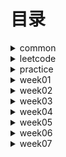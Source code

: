 # 目录 #

<details>
<summary>common</summary>

* [DoubleEndNode](./src/main/java/org/lql/common/DoubleEndNode.java)
* [ListNode](./src/main/java/org/lql/common/ListNode.java)

</details>


<details>
<summary>leetcode</summary>

* 【day001】[MergeOrderedArray-88. 合并两个有序数组](./src/main/java/org/lql/leetcode/MergeOrderedArray.java)
* 【day002】[ReverseList-206 反转链表](./src/main/java/org/lql/leetcode/ReverseList.java)
* 【day003】[HasCycle-141. 环形链表](./src/main/java/org/lql/leetcode/HasCycle.java)
* 【day004】[DetectCycle-142. 环形链表](./src/main/java/org/lql/leetcode/DetectCycle.java)
* 【day005】[Valid-20. 有效的括号](./src/main/java/org/lql/leetcode/Valid.java)
* 【day006】[ReverseGroup-25. K 个一组翻转链表](./src/main/java/org/lql/leetcode/ReverseGroup.java)
* 【day007】[MinStack-155. 最小栈](./src/main/java/org/lql/leetcode/MinStack.java)
* 【day008】[TwoSum-1. 两数之和](./src/main/java/org/lql/leetcode/TwoSum.java)
* 【day009】[GroupAnagrams-49. 字母异位词分组](./src/main/java/org/lql/leetcode/GroupAnagrams.java)
* 【day010】[LRUCache-146. LRU 缓存](./src/main/java/org/lql/leetcode/LRUCache.java)
* 【day011】[NumMatrix-304. 二维区域和检索 - 矩阵不可变](./src/main/java/org/lql/leetcode/NumMatrix.java)
* 【day012】[MaxSubArray-53. 最大子数组和](./src/main/java/org/lql/leetcode/MaxSubArray.java)
* 【day013】[ThreeSum-15. 三数之和](./src/main/java/org/lql/leetcode/ThreeSum.java)
* 【day014】[MaxArea-11. 盛最多水的容器](./src/main/java/org/lql/leetcode/MaxArea.java)
* 【day015】[Subsets-78. 子集](./src/main/java/org/lql/leetcode/Subsets.java)
* 【day016】[Combine-77. 组合](./src/main/java/org/lql/leetcode/Combine.java)
* 【day017】[IsValidBST-98. 验证二叉搜索树](./src/main/java/org/lql/leetcode/IsValidBST.java)
* 【day018】[MyPow-50. Pow(x, n)](./src/main/java/org/lql/leetcode/MyPow.java)
* 【day019】[GenerateParenthesis-22. 括号生成](./src/main/java/org/lql/leetcode/GenerateParenthesis.java)
* 【day020】[Codec-297. 二叉树的序列化与反序列化](./src/main/java/org/lql/leetcode/Codec.java)
* 【day021】[CanFinish-207. 课程表](./src/main/java/org/lql/leetcode/CanFinish.java)
* 【day022】[FindRedundantConnection-684. 冗余连接](./src/main/java/org/lql/leetcode/FindRedundantConnection.java)
* 【day023】[LetterCombinations-17. 电话号码的字母组合](./src/main/java/org/lql/leetcode/LetterCombinations.java)
* 【day024】[SolveNQueens-51. N 皇后](./src/main/java/org/lql/leetcode/SolveNQueens.java)
* 【day025】[NumIslands-200. 岛屿数量](./src/main/java/org/lql/leetcode/NumIslands.java)
* 【day026】[MinMutation-433. 最小基因变化](./src/main/java/org/lql/leetcode/MinMutation.java)
* 【day027】[DeleteNode-450. 删除二叉搜索树中的节点](./src/main/java/org/lql/leetcode/DeleteNode.java)
* 【day028】[MergeKLists-23. 合并K个升序链表](./src/main/java/org/lql/leetcode/MergeKLists.java)
* 【day029】[MaxSlidingWindow-239. 滑动窗口最大值](./src/main/java/org/lql/leetcode/MaxSlidingWindow.java)
* 【day030】[Search-704. 二分查找](./src/main/java/org/lql/leetcode/Search.java)
* 【day031】[SearchRange-34. 在排序数组中查找元素的第一个和最后一个位置](./src/main/java/org/lql/leetcode/SearchRange.java)
* 【day032】[MySqrt-69. Sqrt(x)](./src/main/java/org/lql/leetcode/MySqrt.java)
* 【day033】[FindPeakElement-162. 寻找峰值](./src/main/java/org/lql/leetcode/FindPeakElement.java)
* 【day034】[GuessNumber-374. 猜数字大小](./src/main/java/org/lql/leetcode/GuessNumber.java)
* 【day035】2.6[FindKthLargest-215. 数组中的第K个最大元素](./src/main/java/org/lql/leetcode/FindKthLargest.java)
* 【day036】2.7[Merge-56. 合并区间](./src/main/java/org/lql/leetcode/Merge.java)
* 【day037】2.8[ClimbStairs-70. 爬楼梯](./src/main/java/org/lql/leetcode/ClimbStairs.java)
* 【day038】2.9[CoinChange-322. 零钱兑换](./src/main/java/org/lql/leetcode/CoinChange.java)
* 【day039】2.10[MaxProfit-122. 买卖股票的最佳时机 II](./src/main/java/org/lql/leetcode/MaxProfit.java)
* 【day040】2.11[Jump-45. 跳跃游戏 II](./src/main/java/org/lql/leetcode/Jump.java)
* 【day041】2.12[CoinChange-322. 零钱兑换](./src/main/java/org/lql/leetcode/CoinChange.java)
* 【day042】2.13[MaxSubArray-53. 最大子数组和](./src/main/java/org/lql/leetcode/MaxSubArray.java)
* 【day043】2.14[LengthOfLIS-300. 最长递增子序列](./src/main/java/org/lql/leetcode/LengthOfLIS.java)
* 【day044】2.15[MaxProduct-152. 乘积最大子数组](./src/main/java/org/lql/leetcode/MaxProduct.java)
* 【day045】2.16[MaxProfit-121. 买卖股票的最佳时机](./src/main/java/org/lql/leetcode/MaxProfit1.java)
* 【day046】2.17[MaxProfit-122. 买卖股票的最佳时机 II](./src/main/java/org/lql/leetcode/MaxProfit.java)
* 【day047】2.18[Rob-198. 打家劫舍](./src/main/java/org/lql/leetcode/Rob.java)
* 【day048】2.19[MinDistance-72. 编辑距离](./src/main/java/org/lql/leetcode/MinDistance.java)
* 【day049】2.20[RobIII-337. 打家劫舍 III](./src/main/java/org/lql/leetcode/RobIII.java)
* 【day050】2.21[CoinChangeII-518. 零钱兑换 II](./src/main/java/org/lql/leetcode/CoinChangeII.java)
* 【day051】2.22[Trie-208. 实现 Trie (前缀树)](./src/main/java/org/lql/leetcode/Trie.java)
* 【day052】2.23[SuperMarket-超市](./src/main/java/org/lql/leetcode/SuperMarket.java)
* 【day052】2.23[Main-超市](./src/main/java/org/lql/leetcode/Main.java)
* 【day053】2.24[FindCircleNum-547. 省份数量](./src/main/java/org/lql/leetcode/FindCircleNum.java)

* [LeetCode](./src/main/java/org/lql/leetcode/LeetCode.md)

</details>

<details>
<summary>practice</summary>

* [==========week-001==========]
* [Calculate-224. 基本计算器](./src/main/java/org/lql/practice/week01/Calculate.java)【已完成】
* [DetectCycle-142. 环形链表 II ](./src/main/java/org/lql/practice/week01/DetectCycle.java)【已完成】
* [EvalRPN-150. 逆波兰表达式求值](./src/main/java/org/lql/practice/week01/EvalRPN.java)【已完成】
* [HasCycle-141. 环形链表](./src/main/java/org/lql/practice/week01/HasCycle.java)【已完成】
* [IsValid-20. 有效的括号](./src/main/java/org/lql/practice/week01/IsValid.java)【已完成】
* [LargestRectangleArea-84. 柱状图中最大的矩形](./src/main/java/org/lql/practice/week01/LargestRectangleArea.java)【已完成】
* [MaxSlidingWindow-239. 滑动窗口最大值](./src/main/java/org/lql/practice/week01/MaxSlidingWindow.java)【已完成】
* [Merge-88. 合并两个有序数组](./src/main/java/org/lql/practice/week01/Merge.java)【已完成】
* [MinStack-155. 最小栈](./src/main/java/org/lql/practice/week01/MinStack.java)【已完成】
* [MoveZeroes-283. 移动零](./src/main/java/org/lql/practice/week01/MoveZeroes.java)【已完成】
* [NeighborSearch-邻值查找](./src/main/java/org/lql/practice/week01/NeighborSearch.java)【已完成】
* [RemoveDuplicates-26. 删除有序数组中的重复项](./src/main/java/org/lql/practice/week01/RemoveDuplicates.java)【已完成】
* [ReverseKGroup-25. K 个一组翻转链表](./src/main/java/org/lql/practice/week01/ReverseKGroup.java)【已完成】
* [ReverseList-206. 反转链表](./src/main/java/org/lql/practice/week01/ReverseList.java)【已完成】
* [Trap-42. 接雨水](./src/main/java/org/lql/practice/week01/Trap.java)【已完成】


* [==========week-002==========]
  
* [CorpFlightBookings-1109. 航班预订统计](./src/main/java/org/lql/practice/week02/CorpFlightBookings.java)【已完成】
* [FindSubstring-30. 串联所有单词的子串](./src/main/java/org/lql/practice/week02/FindSubstring.java)【已完成】
* [GroupAnagrams-49. 字母异位词分组](./src/main/java/org/lql/practice/week02/GroupAnagrams.java)【已完成】
* [LRUCache-146. LRU 缓存](./src/main/java/org/lql/practice/week02/LRUCache.java)【已完成】
* [MaxArea-11. 盛最多水的容器](./src/main/java/org/lql/practice/week02/MaxArea.java)【已完成】
* [MaxSubArray-53. 最大子数组和](./src/main/java/org/lql/practice/week02/MaxSubArray.java)【已完成】
* [NumberOfSubarrays-1248. 统计「优美子数组」](./src/main/java/org/lql/practice/week02/NumberOfSubarrays.java)【已完成】
* [NumMatrix-304. 二维区域和检索 - 矩阵不可变](./src/main/java/org/lql/practice/week02/NumMatrix.java)【已完成】
* [RobotSim-874. 模拟行走机器人](./src/main/java/org/lql/practice/week02/RobotSim.java)【已完成】
* [ThreeSum-15. 三数之和](./src/main/java/org/lql/practice/week02/ThreeSum.java)【已完成】
* [TwoSum-167. 两数之和 II - 输入有序数组](./src/main/java/org/lql/practice/week02/TwoSum.java)【已完成】


* [==========week-003==========]

* [BuildTree-105. 从前序与中序遍历序列构造二叉树](./src/main/java/org/lql/practice/week03/BuildTree.java)【待完成】
* [CanFinish-207. 课程表](./src/main/java/org/lql/practice/week03/CanFinish.java)【待完成】
* [Codec-297. 二叉树的序列化与反序列化](./src/main/java/org/lql/practice/week03/Codec.java)【待完成】
* [Combine-77. 组合](./src/main/java/org/lql/practice/week03/Combine.java)【待完成】
* [FindRedundantConnection-684. 冗余连接](./src/main/java/org/lql/practice/week03/FindRedundantConnection.java)【待完成】
* [GenerateParenthesis-22. 括号生成](./src/main/java/org/lql/practice/week03/GenerateParenthesis.java)【待完成】
* [InorderTraversal-94. 二叉树的中序遍历](./src/main/java/org/lql/practice/week03/InorderTraversal.java)【待完成】
* [InvertTree-226. 翻转二叉树](./src/main/java/org/lql/practice/week03/InvertTree.java)【待完成】
* [IsValidBST-98. 验证二叉搜索树](./src/main/java/org/lql/practice/week03/IsValidBST.java)【待完成】
* [LevelOrder-429. N 叉树的层序遍历](./src/main/java/org/lql/practice/week03/LevelOrder.java)【待完成】
* [LowestCommonAncestor-236. 二叉树的最近公共祖先](./src/main/java/org/lql/practice/week03/LowestCommonAncestor.java)【待完成】
* [MaxDepth-104. 二叉树的最大深度](./src/main/java/org/lql/practice/week03/MaxDepth.java)【待完成】
* [MinDepth-111. 二叉树的最小深度](./src/main/java/org/lql/practice/week03/MinDepth.java)【待完成】
* [MyPow-50. Pow(x, n)](./src/main/java/org/lql/practice/week03/MyPow.java)【待完成】
* [Permute-46. 全排列](./src/main/java/org/lql/practice/week03/Permute.java)【待完成】
* [Preorder-589. N 叉树的前序遍历](./src/main/java/org/lql/practice/week03/Preorder.java)【待完成】
* [Subsets-78. 子集](./src/main/java/org/lql/practice/week03/Subsets.java)【待完成】


* [==========week-004==========]

* [DeleteNode-450. 删除二叉搜索树中的节点](./src/main/java/org/lql/practice/week04/DeleteNode.java)【待完成】
* [InorderSuccessor-面试题 04.06. 后继者](./src/main/java/org/lql/practice/week04/InorderSuccessor.java)【待完成】
* [InsertIntoBST-701. 二叉搜索树中的插入操作](./src/main/java/org/lql/practice/week04/InsertIntoBST.java)【待完成】
* [LetterCombinations-17. 电话号码的字母组合](./src/main/java/org/lql/practice/week04/LetterCombinations.java)【待完成】
* [LongestIncreasingPath-329. 矩阵中的最长递增路径](./src/main/java/org/lql/practice/week04/LongestIncreasingPath.java)【待完成】
* [MaxSlidingWindow-239. 滑动窗口最大值](./src/main/java/org/lql/practice/week04/MaxSlidingWindow.java)【待完成】
* [MergeKLists-23. 合并K个升序链表](./src/main/java/org/lql/practice/week04/MergeKLists.java)【待完成】
* [MinMutation-433. 最小基因变化](./src/main/java/org/lql/practice/week04/MinMutation.java)【待完成】
* [NumIslands-200. 岛屿数量](./src/main/java/org/lql/practice/week04/NumIslands.java)【待完成】
* [SolveNQueens-51. N 皇后](./src/main/java/org/lql/practice/week04/SolveNQueens.java)【待完成】


* [==========week-005==========]

* [FindKthLargest-215. 数组中的第K个最大元素](./src/main/java/org/lql/practice/week05/FindKthLargest.java)【待完成】
* [FindMin-153. 寻找旋转排序数组中的最小值](./src/main/java/org/lql/practice/week05/FindMin.java)【待完成】
* [FindPeakElement-162. 寻找峰值](./src/main/java/org/lql/practice/week05/FindPeakElement.java)【待完成】
* [GuessNumber-374. 猜数字大小](./src/main/java/org/lql/practice/week05/GuessNumber.java)【待完成】
* [Merge-56. 合并区间](./src/main/java/org/lql/practice/week05/Merge.java)【待完成】
* [MinDays-1482. 制作 m 束花所需的最少天数](./src/main/java/org/lql/practice/week05/MinDays.java)【待完成】
* [MySqrt-69. x 的平方根](./src/main/java/org/lql/practice/week05/MySqrt.java)【待完成】
* [RelativeSortArray-1122. 数组的相对排序](./src/main/java/org/lql/practice/week05/RelativeSortArray.java)【待完成】
* [ReversePairs-493. 翻转对](./src/main/java/org/lql/practice/week05/ReversePairs.java)【待完成】
* [Search-704. 二分查找](./src/main/java/org/lql/practice/week05/Search.java)【待完成】
* [SearchRange-34. 在排序数组中查找元素的第一个和最后一个位置](./src/main/java/org/lql/practice/week05/SearchRange.java)【待完成】
* [SortArray-912. 排序数组](./src/main/java/org/lql/practice/week05/SortArray.java)【待完成】
* [SplitArray-410. 分割数组的最大值](./src/main/java/org/lql/practice/week05/SplitArray.java)【待完成】
* [WarehouseLocation-货仓选址](./src/main/java/org/lql/practice/week05/WarehouseLocation.java)【待完成】


* [==========week-006==========]

* [CoinChange-322. 零钱兑换](./src/main/java/org/lql/practice/week06/CoinChange.java)【待完成】
* [FindContentChildren-455. 分发饼干](./src/main/java/org/lql/practice/week06/FindContentChildren.java)【已完成】
* [Jump-45. 跳跃游戏 II](./src/main/java/org/lql/practice/week06/Jump.java)【已完成】
* [LemonadeChange-860. 柠檬水找零](./src/main/java/org/lql/practice/week06/LemonadeChange.java)【已完成】
* [LengthOfLIS-300. 最长递增子序列](./src/main/java/org/lql/practice/week06/LengthOfLIS.java)【待完成】
* [LongestCommonSubsequence-1143. 最长公共子序列](./src/main/java/org/lql/practice/week06/LongestCommonSubsequence.java)【待完成】
* [MaxProduct-152. 乘积最大子数组](./src/main/java/org/lql/practice/week06/MaxProduct.java)【待完成】
* [MaxProfit-122. 买卖股票的最佳时机 II](./src/main/java/org/lql/practice/week06/MaxProfit.java)【已完成】
* [MaxSubArray-53. 最大子数组和](./src/main/java/org/lql/practice/week06/MaxSubArray.java)【待完成】
* [MinimumEffort-1665. 完成所有任务的最少初始能量](./src/main/java/org/lql/practice/week06/MinimumEffort.java)【待完成】
* [UniquePathsWithObstacles-63. 不同路径 II](./src/main/java/org/lql/practice/week06/UniquePathsWithObstacles.java)【待完成】


* [==========week-007==========]

* [CanPartition-416. 分割等和子集](./src/main/java/org/lql/practice/week07/CanPartition.java)【待完成】
* [CoinChangeII-518. 零钱兑换 II](./src/main/java/org/lql/practice/week07/CoinChangeII.java)【待完成】
* [FindMaxValueOfEquation-1499. 满足不等式的最大值](./src/main/java/org/lql/practice/week07/FindMaxValueOfEquation.java)【待完成】
* [MaxCoins-312. 戳气球](./src/main/java/org/lql/practice/week07/MaxCoins.java)【待完成】
* [MaxProfitI-121. 买卖股票的最佳时机](./src/main/java/org/lql/practice/week07/MaxProfitI.java)【待完成】
* [MaxProfitII-122. 买卖股票的最佳时机 II](./src/main/java/org/lql/practice/week07/MaxProfitII.java)【待完成】
* [MaxProfitIII-123. 买卖股票的最佳时机 III](./src/main/java/org/lql/practice/week07/MaxProfitIII.java)【待完成】
* [MaxProfitIV-188. 买卖股票的最佳时机 IV](./src/main/java/org/lql/practice/week07/MaxProfitIV.java)【待完成】
* [MaxProfitV-714. 买卖股票的最佳时机含手续费](./src/main/java/org/lql/practice/week07/MaxProfitV.java)【待完成】
* [MaxProfitVI-09. 最佳买卖股票时机含冷冻期](./src/main/java/org/lql/practice/week07/MaxProfitVI.java)【待完成】
* [MaxSubarraySumCircular-918. 环形子数组的最大和 ](./src/main/java/org/lql/practice/week07/MaxSubarraySumCircular.java)【待完成】
* [MergeStones-1000. 合并石头的最低成本](./src/main/java/org/lql/practice/week07/MergeStones.java)【待完成】
* [MinDistance-72. 编辑距离 ](./src/main/java/org/lql/practice/week07/MinDistance.java)【待完成】
* [RobI-198. 打家劫舍](./src/main/java/org/lql/practice/week07/RobI.java)【待完成】
* [RobII-213. 打家劫舍 II](./src/main/java/org/lql/practice/week07/RobII.java)【待完成】
* [RobIII-337. 打家劫舍 III](./src/main/java/org/lql/practice/week07/RobIII.java)【待完成】


* [==========week-008==========]


* [==========week-009==========]


* [==========week-010==========]

</details>
<details>
<summary>week01</summary>

* [MaximalRectangle-85. 最大矩形](./src/main/java/org/lql/week01/MaximalRectangle.java)【已完成】
* [MergeOrderedList-21 合并两个有序链表](./src/main/java/org/lql/week01/MergeOrderedList.java)【已完成】
* [MyCircularDeque-641. 设计循环双端队列](./src/main/java/org/lql/week01/MyCircularDeque.java)【已完成】
* [PlusOne-1. 加一](./src/main/java/org/lql/week01/PlusOne.java)【已完成】

</details>
<details>
<summary>week02</summary>

* [FindShortestSubArray-697. 数组的度](./src/main/java/org/lql/week02/FindShortestSubArray.java)【已完成】
* [NumSubmatrixSumTarget-1074. 元素和为目标值的子矩阵数量](./src/main/java/org/lql/week02/NumSubmatrixSumTarget.java)【已完成】
* [SubarraySum-560. 和为 K 的子数组](./src/main/java/org/lql/week02/SubarraySum.java)【已完成】
* [SubdomainVisits-811. 子域名访问计数](./src/main/java/org/lql/week02/SubdomainVisits.java)【已完成】

</details>
<details>
<summary>week03</summary>

* [BuildTree-106. 从中序与后序遍历序列构造二叉树](./src/main/java/org/lql/week03/BuildTree.java)【已完成】
* [FindOrder-210. 课程表 II](./src/main/java/org/lql/week03/FindOrder.java)【未完成】
* [FindRedundantDirectedConnection-685. 冗余连接 II](./src/main/java/org/lql/week03/FindRedundantDirectedConnection.java)【未完成】
* [MergeKLists-23. 合并K个升序链表](./src/main/java/org/lql/week03/MergeKLists.java)【已完成】
* [PermuteUnique-47. 全排列 II](./src/main/java/org/lql/week03/PermuteUnique.java)【未完成】

</details>
<details>
<summary>week04</summary>

* [ConvertBST-538. 把二叉搜索树转换为累加树](./src/main/java/org/lql/week04/ConvertBST.java)【已完成】
* [Solve-130. 被围绕的区域](./src/main/java/org/lql/week04/Solve.java)【已完成】
* [Twitter-355. 设计推特](./src/main/java/org/lql/week04/Twitter.java)【未完成】

</details>
<details>
<summary>week05</summary>

* [CountRangeSum-327. 区间和的个数](./src/main/java/org/lql/week05/CountRangeSum.java)【未完成】
* [FindMin-154. 寻找旋转排序数组中的最小值 II](./src/main/java/org/lql/week05/FindMin.java)【已完成】
* [MinEatingSpeed-875. 爱吃香蕉的珂珂](./src/main/java/org/lql/week05/MinEatingSpeed.java)【已完成】
* [ShipWithinDays-1011. 在 D 天内送达包裹的能力](./src/main/java/org/lql/week05/ShipWithinDays.java)【已完成】
* [TopVotedCandidate-911. 在线选举](./src/main/java/org/lql/week05/TopVotedCandidate.java)【未完成】

</details>
<details>
<summary>week06</summary>

* [ClimbStairs-70. 爬楼梯](./src/main/java/org/lql/week06/ClimbStairs.java)【已完成】
* [FindNumberOfLIS-673. 最长递增子序列的个数](./src/main/java/org/lql/week06/FindNumberOfLIS.java)【已完成】
* [MinimumTotal-120. 三角形最小路径和](./src/main/java/org/lql/week06/MinimumTotal.java)【已完成】

</details>

<details>
<summary>week07</summary>

* [CanJump-55. 跳跃游戏](./src/main/java/org/lql/week07/CanJump.java)【待完成】
* [Jump-45. 跳跃游戏 II](./src/main/java/org/lql/week07/Jump.java)【待完成】
* [LongestPalindromeSubseq-516. 最长回文子序列](./src/main/java/org/lql/week07/LongestPalindromeSubseq.java)【待完成】
* [MaxPathSum-124. 二叉树中的最大路径和](./src/main/java/org/lql/week07/MaxPathSum.java)【待完成】
* [NumSquares-279. 完全平方数](./src/main/java/org/lql/week07/NumSquares.java)【已完成】

</details>